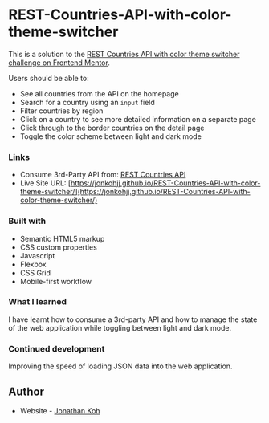 # REST-Countries-API-with-color-theme-switcher

This is a solution to the [REST Countries API with color theme switcher challenge on Frontend Mentor](https://www.frontendmentor.io/challenges/rest-countries-api-with-color-theme-switcher-5cacc469fec04111f7b848ca).

Users should be able to:

- See all countries from the API on the homepage
- Search for a country using an `input` field
- Filter countries by region
- Click on a country to see more detailed information on a separate page
- Click through to the border countries on the detail page
- Toggle the color scheme between light and dark mode

### Links

- Consume 3rd-Party API from: [REST Countries API](https://restcountries.eu/#rest-countries)
- Live Site URL: [https://jonkohjj.github.io/REST-Countries-API-with-color-theme-switcher/](https://jonkohjj.github.io/REST-Countries-API-with-color-theme-switcher/)


### Built with

- Semantic HTML5 markup
- CSS custom properties
- Javascript
- Flexbox
- CSS Grid
- Mobile-first workflow

### What I learned

I have learnt how to consume a 3rd-party API and how to manage the state of the web application while toggling between light and dark mode. 


### Continued development

Improving the speed of loading JSON data into the web application.

## Author

- Website - [Jonathan Koh](https://jonathankoh.dev/)
